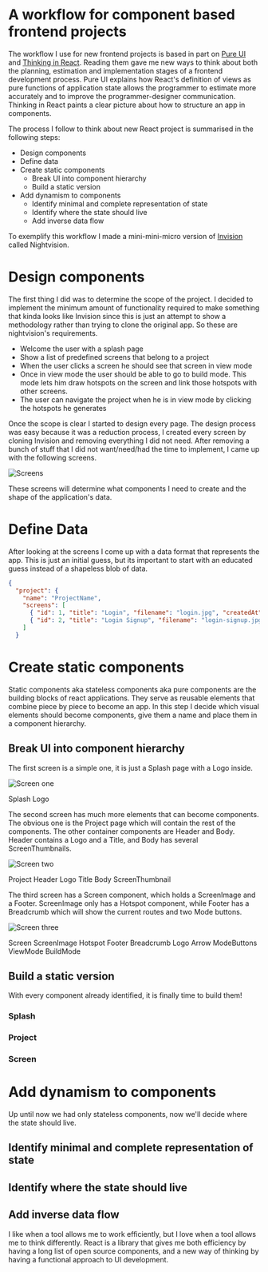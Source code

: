 # A workflow for component based frontend projects

The workflow I use for new frontend projects is based in part on [Pure UI](https://rauchg.com/2015/pure-ui) and [Thinking in React](https://facebook.github.io/react/docs/thinking-in-react.html). Reading them gave me new ways to think about both the planning, estimation and implementation stages of a frontend development process. Pure UI explains how React's definition of views as pure functions of application state allows the programmer to estimate more accurately and to improve the programmer-designer communication. Thinking in React paints a clear picture about how to structure an app in components.

The process I follow to think about new React project is summarised in the following steps:

* Design components
* Define data
* Create static components
  * Break UI into component hierarchy
  * Build a static version
* Add dynamism to components
  * Identify minimal and complete representation of state
  * Identify where the state should live
  * Add inverse data flow

To exemplify this workflow I made a mini-mini-micro version of [Invision](https://www.invisionapp.com/) called Nightvision.

# Design components

The first thing I did was to determine the scope of the project. I decided to implement the minimum amount of functionality required to make something that kinda looks like Invision since this is just an attempt to show a methodology rather than trying to clone the original app. So these are nightvision's requirements.

* Welcome the user with a splash page
* Show a list of predefined screens that belong to a project
* When the user clicks a screen he should see that screen in view mode
* Once in view mode the user should be able to go to build mode. This mode lets him draw hotspots on the screen and link those hotspots with other screens.
* The user can navigate the project when he is in view mode by clicking the hotspots he generates

Once the scope is clear I started to design every page. The design process was easy because it was a reduction process, I created every screen by cloning Invision and removing everything I did not need. After removing a bunch of stuff that I did not want/need/had the time to implement, I came up with the following screens.

![Screens](file://nightvision.gif)

These screens will determine what components I need to create and the shape of the application's data.

# Define Data
After looking at the screens I come up with a data format that represents the app. This is just an initial guess, but its important to start with an educated guess instead of a shapeless blob of data.

```json
{
  "project": {
    "name": "ProjectName",
    "screens": [
      { "id": 1, "title": "Login", "filename": "login.jpg", "createdAt": "2017-02-20T09:18:18.429Z", "thumbnail": "/assets/login-thumb.jpg", "image": "/assets/login.jpg", "hotspots": [{ "x": 400, "y": 513, "width": 200, "height": 80, "linkTo": 2 }] },
      { "id": 2, "title": "Login Signup", "filename": "login-signup.jpg", "createdAt": "2017-02-20T09:18:18.429Z", "thumbnail": "/assets/login-thumb.jpg", "image": "/assets/login.jpg", "hotspots": [] }
    ]
  }
```

# Create static components
Static components aka stateless components aka pure components are the building blocks of react applications. They serve as reusable elements that combine piece by piece to become an app. In this step I decide which visual elements should become components, give them a name and place them in a component hierarchy.

## Break UI into component hierarchy
The first screen is a simple one, it is just a Splash page with a Logo inside.

![Screen one](link_to_that_image)

Splash
  Logo

The second screen has much more elements that can become components. The obvious one is the Project page which will contain the rest of the components. The other container components are Header and Body. Header contains a Logo and a Title, and Body has several ScreenThumbnails.

![Screen two](link_to_that_image)

Project
  Header
    Logo
    Title
  Body
    ScreenThumbnail

The third screen has a Screen component, which holds a ScreenImage and a Footer. ScreenImage only has a Hotspot component, while Footer has a Breadcrumb which will show the current routes and two Mode buttons.

![Screen three](link_to_that_image)

Screen
  ScreenImage
    Hotspot
  Footer
    Breadcrumb
      Logo
      Arrow
    ModeButtons
      ViewMode
      BuildMode

## Build a static version
With every component already identified, it is finally time to build them!

### Splash
### Project
### Screen

# Add dynamism to components
Up until now we had only stateless components, now we'll decide where the state should live.

## Identify minimal and complete representation of state
## Identify where the state should live
## Add inverse data flow

I like when a tool allows me to work efficiently, but I love when a tool allows me to think differently. React is a library that gives me both efficiency by having a long list of open source components, and a new way of thinking by having a functional approach to UI development.